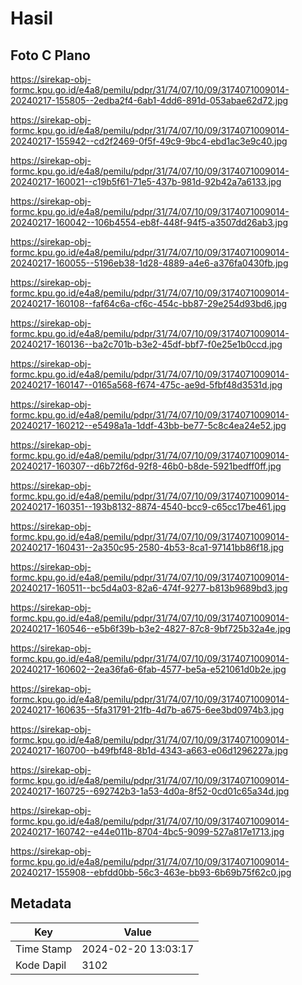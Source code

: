 # Hasil

## Foto C Plano

https://sirekap-obj-formc.kpu.go.id/e4a8/pemilu/pdpr/31/74/07/10/09/3174071009014-20240217-155805--2edba2f4-6ab1-4dd6-891d-053abae62d72.jpg

https://sirekap-obj-formc.kpu.go.id/e4a8/pemilu/pdpr/31/74/07/10/09/3174071009014-20240217-155942--cd2f2469-0f5f-49c9-9bc4-ebd1ac3e9c40.jpg

https://sirekap-obj-formc.kpu.go.id/e4a8/pemilu/pdpr/31/74/07/10/09/3174071009014-20240217-160021--c19b5f61-71e5-437b-981d-92b42a7a6133.jpg

https://sirekap-obj-formc.kpu.go.id/e4a8/pemilu/pdpr/31/74/07/10/09/3174071009014-20240217-160042--106b4554-eb8f-448f-94f5-a3507dd26ab3.jpg

https://sirekap-obj-formc.kpu.go.id/e4a8/pemilu/pdpr/31/74/07/10/09/3174071009014-20240217-160055--5196eb38-1d28-4889-a4e6-a376fa0430fb.jpg

https://sirekap-obj-formc.kpu.go.id/e4a8/pemilu/pdpr/31/74/07/10/09/3174071009014-20240217-160108--faf64c6a-cf6c-454c-bb87-29e254d93bd6.jpg

https://sirekap-obj-formc.kpu.go.id/e4a8/pemilu/pdpr/31/74/07/10/09/3174071009014-20240217-160136--ba2c701b-b3e2-45df-bbf7-f0e25e1b0ccd.jpg

https://sirekap-obj-formc.kpu.go.id/e4a8/pemilu/pdpr/31/74/07/10/09/3174071009014-20240217-160147--0165a568-f674-475c-ae9d-5fbf48d3531d.jpg

https://sirekap-obj-formc.kpu.go.id/e4a8/pemilu/pdpr/31/74/07/10/09/3174071009014-20240217-160212--e5498a1a-1ddf-43bb-be77-5c8c4ea24e52.jpg

https://sirekap-obj-formc.kpu.go.id/e4a8/pemilu/pdpr/31/74/07/10/09/3174071009014-20240217-160307--d6b72f6d-92f8-46b0-b8de-5921bedff0ff.jpg

https://sirekap-obj-formc.kpu.go.id/e4a8/pemilu/pdpr/31/74/07/10/09/3174071009014-20240217-160351--193b8132-8874-4540-bcc9-c65cc17be461.jpg

https://sirekap-obj-formc.kpu.go.id/e4a8/pemilu/pdpr/31/74/07/10/09/3174071009014-20240217-160431--2a350c95-2580-4b53-8ca1-97141bb86f18.jpg

https://sirekap-obj-formc.kpu.go.id/e4a8/pemilu/pdpr/31/74/07/10/09/3174071009014-20240217-160511--bc5d4a03-82a6-474f-9277-b813b9689bd3.jpg

https://sirekap-obj-formc.kpu.go.id/e4a8/pemilu/pdpr/31/74/07/10/09/3174071009014-20240217-160546--e5b6f39b-b3e2-4827-87c8-9bf725b32a4e.jpg

https://sirekap-obj-formc.kpu.go.id/e4a8/pemilu/pdpr/31/74/07/10/09/3174071009014-20240217-160602--2ea36fa6-6fab-4577-be5a-e521061d0b2e.jpg

https://sirekap-obj-formc.kpu.go.id/e4a8/pemilu/pdpr/31/74/07/10/09/3174071009014-20240217-160635--5fa31791-21fb-4d7b-a675-6ee3bd0974b3.jpg

https://sirekap-obj-formc.kpu.go.id/e4a8/pemilu/pdpr/31/74/07/10/09/3174071009014-20240217-160700--b49fbf48-8b1d-4343-a663-e06d1296227a.jpg

https://sirekap-obj-formc.kpu.go.id/e4a8/pemilu/pdpr/31/74/07/10/09/3174071009014-20240217-160725--692742b3-1a53-4d0a-8f52-0cd01c65a34d.jpg

https://sirekap-obj-formc.kpu.go.id/e4a8/pemilu/pdpr/31/74/07/10/09/3174071009014-20240217-160742--e44e011b-8704-4bc5-9099-527a817e1713.jpg

https://sirekap-obj-formc.kpu.go.id/e4a8/pemilu/pdpr/31/74/07/10/09/3174071009014-20240217-155908--ebfdd0bb-56c3-463e-bb93-6b69b75f62c0.jpg


## Metadata

| Key        | Value               |
| ---------- | ------------------- |
| Time Stamp | 2024-02-20 13:03:17 |
| Kode Dapil | 3102                |



